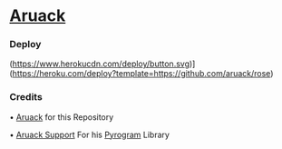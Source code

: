 # [Aruack](https://t.me/Aruack_bot)

### Deploy

(https://www.herokucdn.com/deploy/button.svg)](https://heroku.com/deploy?template=https://github.com/aruack/rose)

### Credits

• [Aruack](https://github.com/Aruack) for this Repository 

• [Aruack Support](https://t.me/aruacksupport) For his [Pyrogram](https://docs.pyrogram.org/) Library

